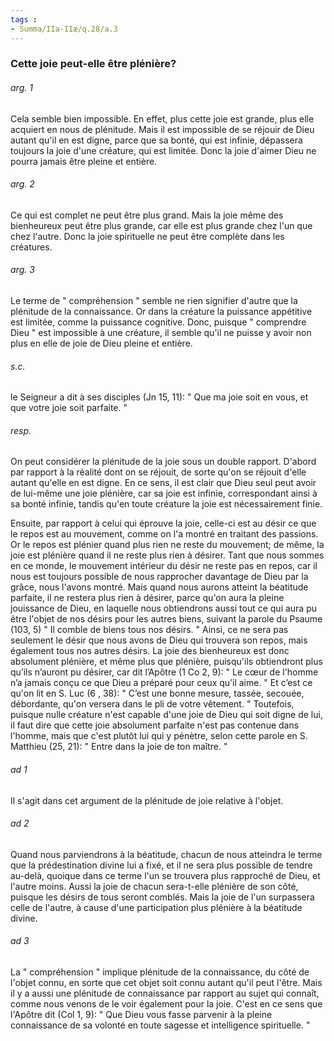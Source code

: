 ```yaml
---
tags : 
- Summa/IIa-IIæ/q.28/a.3
---
```


### Cette joie peut-elle être plénière?

###### arg. 1
Cela semble bien impossible. En effet, plus cette joie est grande, plus elle acquiert en nous de plénitude. Mais il est impossible de se réjouir de Dieu autant qu'il en est digne, parce que sa bonté, qui est infinie, dépassera toujours la joie d'une créature, qui est limitée. Donc la joie d'aimer Dieu ne pourra jamais être pleine et entière. 

###### arg. 2
Ce qui est complet ne peut être plus grand. Mais la joie même des bienheureux peut être plus grande, car elle est plus grande chez l'un que chez l'autre. Donc la joie spirituelle ne peut être complète dans les créatures. 

###### arg. 3
Le terme de " compréhension " semble ne rien signifier d'autre que la plénitude de la connaissance. Or dans la créature la puissance appétitive est limitée, comme la puissance cognitive. Donc, puisque " comprendre Dieu " est impossible à une créature, il semble qu'il ne puisse y avoir non plus en elle de joie de Dieu pleine et entière. 

###### s.c.
le Seigneur a dit à ses disciples (Jn 15, 11): " Que ma joie soit en vous, et que votre joie soit parfaite. " 

###### resp.
On peut considérer la plénitude de la joie sous un double rapport. D'abord par rapport à la réalité dont on se réjouit, de sorte qu'on se réjouit d'elle autant qu'elle en est digne. En ce sens, il est clair que Dieu seul peut avoir de lui-même une joie plénière, car sa joie est infinie, correspondant ainsi à sa bonté infinie, tandis qu'en toute créature la joie est nécessairement finie. 

Ensuite, par rapport à celui qui éprouve la joie, celle-ci est au désir ce que le repos est au mouvement, comme on l'a montré en traitant des passions. Or le repos est plénier quand plus rien ne reste du mouvement; de même, la joie est plénière quand il ne reste plus rien à désirer. Tant que nous sommes en ce monde, le mouvement intérieur du désir ne reste pas en repos, car il nous est toujours possible de nous rapprocher davantage de Dieu par la grâce, nous l'avons montré. Mais quand nous aurons atteint la béatitude parfaite, il ne restera plus rien à désirer, parce qu'on aura la pleine jouissance de Dieu, en laquelle nous obtiendrons aussi tout ce qui aura pu être l'objet de nos désirs pour les autres biens, suivant la parole du Psaume (103, 5) " Il comble de biens tous nos désirs. " Ainsi, ce ne sera pas seulement le désir que nous avons de Dieu qui trouvera son repos, mais également tous nos autres désirs. La joie des bienheureux est donc absolument plénière, et même plus que plénière, puisqu'ils obtiendront plus qu’ils n’auront pu désirer, car dit l’Apôtre (1 Co 2, 9): " Le cœur de l'homme n’a jamais conçu ce que Dieu a préparé pour ceux qu’il aime. " Et c’est ce qu'on lit en S. Luc (6 , 38): " C’est une bonne mesure, tassée, secouée, débordante, qu'on versera dans le pli de votre vêtement. " Toutefois, puisque nulle créature n'est capable d'une joie de Dieu qui soit digne de lui, il faut dire que cette joie absolument parfaite n'est pas contenue dans l'homme, mais que c'est plutôt lui qui y pénètre, selon cette parole en S. Matthieu (25, 21): " Entre dans la joie de ton maître. " 

###### ad 1
Il s'agit dans cet argument de la plénitude de joie relative à l'objet. 

###### ad 2
Quand nous parviendrons à la béatitude, chacun de nous atteindra le terme que la prédestination divine lui a fixé, et il ne sera plus possible de tendre au-delà, quoique dans ce terme l'un se trouvera plus rapproché de Dieu, et l'autre moins. Aussi la joie de chacun sera-t-elle plénière de son côté, puisque les désirs de tous seront comblés. Mais la joie de l'un surpassera celle de l'autre, à cause d'une participation plus plénière à la béatitude divine. 

###### ad 3
La " compréhension " implique plénitude de la connaissance, du côté de l'objet connu, en sorte que cet objet soit connu autant qu'il peut l'être. Mais il y a aussi une plénitude de connaissance par rapport au sujet qui connaît, comme nous venons de le voir également pour la joie. C'est en ce sens que l'Apôtre dit (Col 1, 9): " Que Dieu vous fasse parvenir à la pleine connaissance de sa volonté en toute sagesse et intelligence spirituelle. " 

